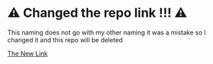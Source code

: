 # ⚠️ Changed the repo link !!! ⚠️
This naming does not go with my other naming it was a mistake so I changed it and this repo will be deleted

[The New Link](https://github.com/nti-trainee/s09-t03-php)
